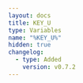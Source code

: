 ```yaml
---
layout: docs
title: KEY_U
type: Variables
name: "%KEY_U%"
hidden: true
changelog:
  - type: Added
    version: v0.7.2
---
```

